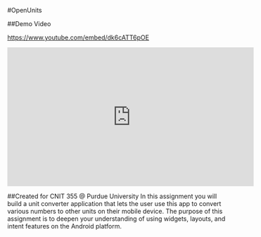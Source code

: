 #OpenUnits

##Demo Video

<https://www.youtube.com/embed/dk6cATT6pOE>
<iframe width="560" height="315" src="https://www.youtube.com/embed/dk6cATT6pOE" frameborder="0" allowfullscreen></iframe>

##Created for CNIT 355 @ Purdue University
In this assignment you will build a unit converter application that lets the user use this app to convert various numbers to other units on their mobile device. The purpose of this assignment is to deepen your understanding of using widgets, layouts, and intent features on the Android platform.

